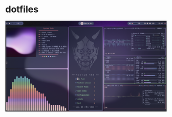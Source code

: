 # dotfiles

![screenshot](https://github.com/LennyHirsch/dotfiles/blob/main/screenshot.png?raw=true)
